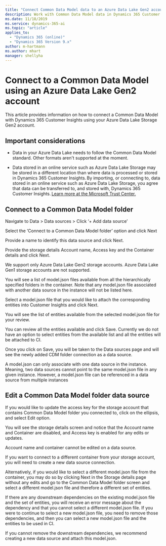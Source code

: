 ```yaml
---
title: "Connect Common Data Model data to an Azure Data Lake Gen2 account | Microsoft Docs"
description: Work with Common Data Model data in Dynamics 365 Customer Insights using Azure Data Lake storage.
ms.date: 11/18/2019
ms.service: dynamics-365-ai
ms.topic: "article"
applies_to: 
  - "Dynamics 365 (online)"
  - "Dynamics 365 Version 9.x"
author: m-hartmann
ms.author: mhart
manager: shellyha
---
```


# Connect to a Common Data Model using an Azure Data Lake Gen2 account

This article provides information on how to connect a Common Data Model with Dynamics 365 Customer Insights using your Azure Data Lake Storage Gen2 account.

## Important considerations

- Data in your Azure Data Lake needs to follow the Common Data Model standard. Other formats aren't supported at the moment.

- Data stored in an online service such as Azure Data Lake Storage may be stored in a different location than where data is processed or stored in Dynamics 365 Customer Insights. By importing, or connecting to, data stored in an online service such as Azure Data Lake Storage, you agree that data can be transferred to, and stored with, Dynamics 365 Customer Insights. [Learn more at the Microsoft Trust Center.](https://www.microsoft.com/trust-center)

## Connect to a Common Data Model folder

Navigate to Data > Data sources > Click ‘+ Add data source’  

Select the ‘Connect to a Common Data Model folder’ option and click Next 

 

Provide a name to identify this data source and click Next. 

Provide the storage details Account name, Access key and the Container details and click Next. 

 

 

We support only Azure Data Lake Gen2 storage accounts. Azure Data Lake Gen1 storage accounts are not supported. 

 

You will see a list of model.json files available from all the hierarchically specified folders in the container. Note that any model.json file associated with another data source in the instance will not be listed here. 

 

Select a model.json file that you would like to attach the corresponding entities into Customer Insights and click Next. 

You will see the list of entities available from the selected model.json file for your review. 

 

You can review all the entities available and click Save. Currently we do not have an option to select entities from the available list and all the entities will be attached to CI. 

Once you click on Save, you will be taken to the Data sources page and will see the newly added CDM folder connection as a data source. 

A model.json can only associate with one data source in the instance. Meaning, two data sources cannot point to the same model.json file in any given instance. However, a model.json file can be referenced in a data source from multiple instances

## Edit a Common Data Model folder data source

If you would like to update the access key for the storage account that contains Common Data Model folder you connected to, click on the ellipsis, and select Edit option. 

You will see the storage details screen and notice that the Account name and Container are disabled, and Access key is enabled for any edits or updates.  

Account name and container cannot be edited on a data source. 

If you want to connect to a different container from your storage account, you will need to create a new data source connection. 

Alternatively, if you would like to select a different model.json file from the container, you may do so by clicking Next in the Storage details page without any edits and go to the Common Data Model folder screen and select a different model.json file and therefore a different set of entities. 

If there are any downstream dependencies on the existing model.json file and the set of entities, you will receive an error message about the dependency and that you cannot select a different model.json file. If you were to continue to select a new model.json file, you need to remove those dependencies, and then you can select a new model.json file and the entities to be used in CI. 

If you cannot remove the downstream dependencies, we recommend creating a new data source and attach this model.json. 